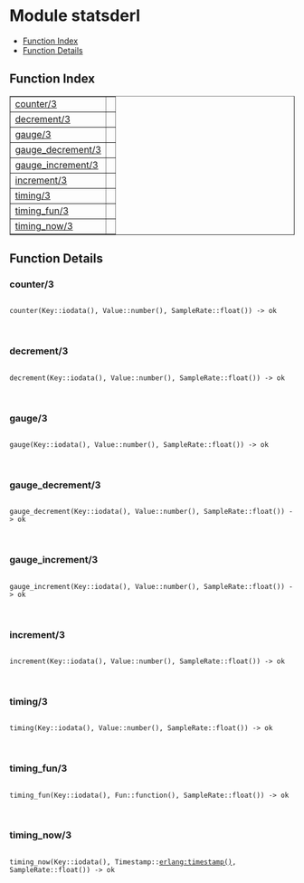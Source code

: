 

# Module statsderl #
* [Function Index](#index)
* [Function Details](#functions)

<a name="index"></a>

## Function Index ##


<table width="100%" border="1" cellspacing="0" cellpadding="2" summary="function index"><tr><td valign="top"><a href="#counter-3">counter/3</a></td><td></td></tr><tr><td valign="top"><a href="#decrement-3">decrement/3</a></td><td></td></tr><tr><td valign="top"><a href="#gauge-3">gauge/3</a></td><td></td></tr><tr><td valign="top"><a href="#gauge_decrement-3">gauge_decrement/3</a></td><td></td></tr><tr><td valign="top"><a href="#gauge_increment-3">gauge_increment/3</a></td><td></td></tr><tr><td valign="top"><a href="#increment-3">increment/3</a></td><td></td></tr><tr><td valign="top"><a href="#timing-3">timing/3</a></td><td></td></tr><tr><td valign="top"><a href="#timing_fun-3">timing_fun/3</a></td><td></td></tr><tr><td valign="top"><a href="#timing_now-3">timing_now/3</a></td><td></td></tr></table>


<a name="functions"></a>

## Function Details ##

<a name="counter-3"></a>

### counter/3 ###

<pre><code>
counter(Key::iodata(), Value::number(), SampleRate::float()) -&gt; ok
</code></pre>
<br />

<a name="decrement-3"></a>

### decrement/3 ###

<pre><code>
decrement(Key::iodata(), Value::number(), SampleRate::float()) -&gt; ok
</code></pre>
<br />

<a name="gauge-3"></a>

### gauge/3 ###

<pre><code>
gauge(Key::iodata(), Value::number(), SampleRate::float()) -&gt; ok
</code></pre>
<br />

<a name="gauge_decrement-3"></a>

### gauge_decrement/3 ###

<pre><code>
gauge_decrement(Key::iodata(), Value::number(), SampleRate::float()) -&gt; ok
</code></pre>
<br />

<a name="gauge_increment-3"></a>

### gauge_increment/3 ###

<pre><code>
gauge_increment(Key::iodata(), Value::number(), SampleRate::float()) -&gt; ok
</code></pre>
<br />

<a name="increment-3"></a>

### increment/3 ###

<pre><code>
increment(Key::iodata(), Value::number(), SampleRate::float()) -&gt; ok
</code></pre>
<br />

<a name="timing-3"></a>

### timing/3 ###

<pre><code>
timing(Key::iodata(), Value::number(), SampleRate::float()) -&gt; ok
</code></pre>
<br />

<a name="timing_fun-3"></a>

### timing_fun/3 ###

<pre><code>
timing_fun(Key::iodata(), Fun::function(), SampleRate::float()) -&gt; ok
</code></pre>
<br />

<a name="timing_now-3"></a>

### timing_now/3 ###

<pre><code>
timing_now(Key::iodata(), Timestamp::<a href="erlang.md#type-timestamp">erlang:timestamp()</a>, SampleRate::float()) -&gt; ok
</code></pre>
<br />

